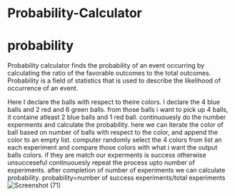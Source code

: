 # Probability-Calculator
# probability
Probability calculator finds the probability of an event occurring by calculating the ratio of the favorable outcomes to the total outcomes. Probability is a field of statistics that is used to describe the likelihood of occurrence of an event.

Here I declare the balls with respect to theire colors. I declare the 4 blue balls and 2 red and 6 green balls.
from those balls i want to pick up 4 balls, it containe  atleast 2 blue balls and 1 red ball. continuouesly do the number experments and calculate the probability.
here we can iterate the color of ball based on number of balls with respect to the color, and append the color to an empty list.
computer randomly select the 4 colors from list an each experiment and compare those colors with what i want the output balls colors. if they are match our experments is success otherwise unsucceseful
continuouesly repeat the process upto number of experiments. after completion of number of experiments 
we can calculate probability.
probability=number of success experiments/total experiments
![Screenshot (71)](https://user-images.githubusercontent.com/99794453/182768293-2f0cea93-9477-450c-9fbb-cac905d95366.png)
